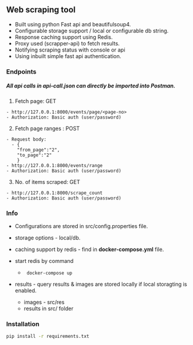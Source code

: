 ## Web scraping tool
- Built using python Fast api and beautifulsoup4.
- Configurable storage support / local or configurable db string.
- Response caching support using Redis.
- Proxy used (scrapper-api) to fetch results.
- Notifying scraping status with console or api
- Using inbuilt simple fast api authentication.

### Endpoints
##### All api calls in api-call.json can directly be imported into Postman.
1. Fetch page: GET
```
- http://127.0.0.1:8000/events/page/<page-no>
- Authorization: Basic auth (user/password)
```

2. Fetch page ranges : POST
```
- Request body: 
  - {
    "from_page":"2",
    "to_page":"2"
    }
- http://127.0.0.1:8000/events/range
- Authorization: Basic auth (user/password)
```

3. No. of items scraped: GET
```
- http://127.0.0.1:8000/scrape_count 
- Authorization: Basic auth (user/password)
```

### Info
- Configurations are stored in src/config.properties file.
- storage options - local/db.
- caching support by redis - find in <strong>docker-compose.yml</strong> file.
- start redis by command 
  - ``` docker-compose up```

- results - query results & images are stored locally if local storagting is enabled.
  - images - src/res 
  - results in src/ folder

### Installation
```sh
pip install -r requirements.txt
```
